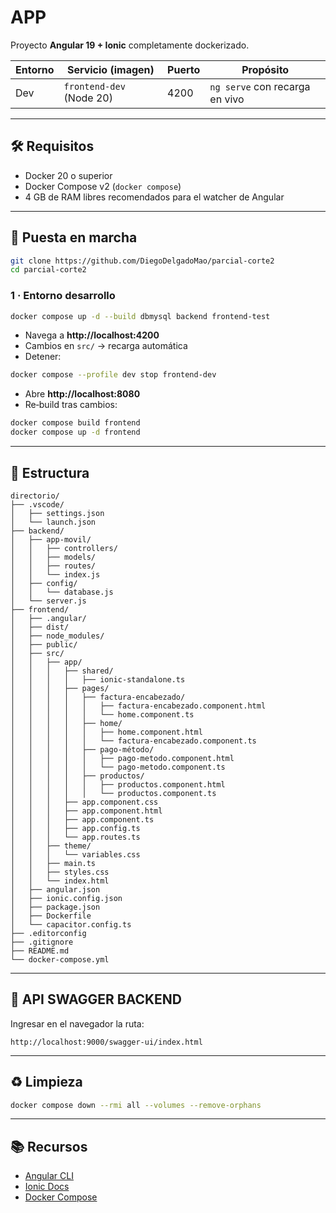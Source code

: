 # APP

Proyecto **Angular 19 + Ionic** completamente dockerizado.

| Entorno | Servicio (imagen)        | Puerto | Propósito                              |
|---------|--------------------------|--------|----------------------------------------|
| Dev     | `frontend-dev` (Node 20) | 4200   | `ng serve` con recarga en vivo         |
---

## 🛠 Requisitos

* Docker 20 o superior  
* Docker Compose v2 (`docker compose`)  
* 4 GB de RAM libres recomendados para el watcher de Angular

---

## 🚀 Puesta en marcha

```bash
git clone https://github.com/DiegoDelgadoMao/parcial-corte2
cd parcial-corte2
```

### 1 · Entorno **desarrollo**

```bash
docker compose up -d --build dbmysql backend frontend-test
```

* Navega a **http://localhost:4200**  
* Cambios en `src/` → recarga automática  
* Detener:

```bash
docker compose --profile dev stop frontend-dev
```

* Abre **http://localhost:8080**  
* Re‑build tras cambios:

```bash
docker compose build frontend
docker compose up -d frontend
```

---

## 📂 Estructura

```
directorio/
├── .vscode/
│   ├── settings.json
│   └── launch.json
├── backend/
│   ├── app-movil/
│   │   ├── controllers/
│   │   ├── models/
│   │   ├── routes/
│   │   └── index.js
│   ├── config/
│   │   └── database.js
│   └── server.js
├── frontend/
│   ├── .angular/
│   ├── dist/
│   ├── node_modules/
│   ├── public/
│   ├── src/
│   │   ├── app/
│   │   │   ├── shared/
│   │   │   │   ├── ionic-standalone.ts
│   │   │   ├── pages/
│   │   │   │   ├── factura-encabezado/
│   │   │   │   │   ├── factura-encabezado.component.html
│   │   │   │   │   └── home.component.ts
│   │   │   │   ├── home/
│   │   │   │   │   ├── home.component.html
│   │   │   │   │   └── factura-encabezado.component.ts
│   │   │   │   ├── pago-método/
│   │   │   │   │   ├── pago-metodo.component.html
│   │   │   │   │   └── pago-metodo.component.ts
│   │   │   │   ├── productos/
│   │   │   │   │   ├── productos.component.html
│   │   │   │   │   └── productos.component.ts
│   │   │   ├── app.component.css
│   │   │   ├── app.component.html
│   │   │   ├── app.component.ts
│   │   │   ├── app.config.ts
│   │   │   └── app.routes.ts
│   │   ├── theme/
│   │   │   └── variables.css
│   │   ├── main.ts
│   │   ├── styles.css
│   │   └── index.html
│   ├── angular.json
│   ├── ionic.config.json
│   ├── package.json
│   ├── Dockerfile
│   └── capacitor.config.ts
├── .editorconfig
├── .gitignore
├── README.md
└── docker-compose.yml
```

---

## 📂 API SWAGGER BACKEND
Ingresar en el navegador la ruta:
```
http://localhost:9000/swagger-ui/index.html
```

---

## ♻️ Limpieza

```bash
docker compose down --rmi all --volumes --remove-orphans
```

---

## 📚 Recursos

* [Angular CLI](https://angular.dev/tools/cli)  
* [Ionic Docs](https://ionicframework.com/docs)  
* [Docker Compose](https://docs.docker.com/compose/)